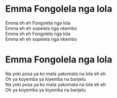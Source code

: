 # Emma Fongolela nga lola  

Emma eh eh Fongolela nga lola  
Emma eh eh sopelela nga nkembo  
Emma eh eh Fongolela nga lola  
Emma eh eh sopelela nga nkembo   

# Emma Fongolela nga lola  

Na yoki posa ya ko mata yakomata na lola eh eh  
Oh ya koyemba ya kiyemba na banjelu  
Na yoki posa ya ko mata yakomata na lola eh eh  
Oh ya koyemba ya kiyemba na banjelu  
